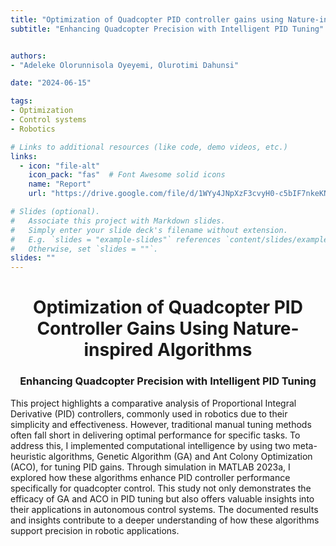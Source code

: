 ```yaml
---
title: "Optimization of Quadcopter PID controller gains using Nature-inspired Algorithms"
subtitle: "Enhancing Quadcopter Precision with Intelligent PID Tuning"


authors: 
- "Adeleke Olorunnisola Oyeyemi, Olurotimi Dahunsi"

date: "2024-06-15"

tags:
- Optimization
- Control systems
- Robotics

# Links to additional resources (like code, demo videos, etc.)
links:
  - icon: "file-alt"
    icon_pack: "fas"  # Font Awesome solid icons
    name: "Report"
    url: "https://drive.google.com/file/d/1WYy4JNpXzF3cvyH0-c5bIF7nkeKNZ9zF/view?usp=sharing"

# Slides (optional).
#   Associate this project with Markdown slides.
#   Simply enter your slide deck's filename without extension.
#   E.g. `slides = "example-slides"` references `content/slides/example-slides.md`.
#   Otherwise, set `slides = ""`.
slides: ""
---
```


<div style="text-align:center;">
    <h1>Optimization of Quadcopter PID Controller Gains Using Nature-inspired Algorithms</h1>
    <h3>Enhancing Quadcopter Precision with Intelligent PID Tuning</h3>
</div>


This project highlights a comparative analysis of Proportional Integral Derivative (PID) controllers, commonly used in robotics due to their simplicity and effectiveness. However, traditional manual tuning methods often fall short in delivering optimal performance for specific tasks. To address this, I implemented computational intelligence by using two meta-heuristic algorithms, Genetic Algorithm (GA) and Ant Colony Optimization (ACO), for tuning PID gains. Through simulation in MATLAB 2023a, I explored how these algorithms enhance PID controller performance specifically for quadcopter control. This study not only demonstrates the efficacy of GA and ACO in PID tuning but also offers valuable insights into their applications in autonomous control systems. The documented results and insights contribute to a deeper understanding of how these algorithms support precision in robotic applications.
